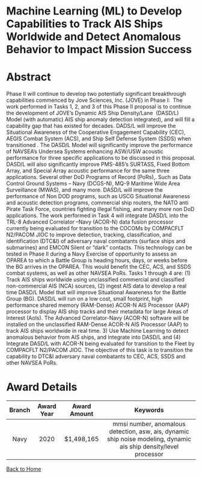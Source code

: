 
Machine Learning (ML) to Develop Capabilities to Track AIS Ships Worldwide and Detect Anomalous Behavior to Impact Mission Success
==================================================================================================================================

# Abstract


Phase II will continue to develop two potentially significant breakthrough capabilities commenced by Jove Sciences, Inc. (JOVE) in Phase I:  The work performed in Tasks 1, 2, and 3 of this Phase II proposal is to continue the development of JOVE’s Dynamic AIS Ship Density/Lane  (DASD/L) Model (with automatic) AIS ship anomaly detection integrated), and will fill a capability gap that has existed for decades. DADS/L will improve the Situational Awareness of the Cooperative Engagement Capability (CEC), AEGIS Combat System (ACS), and Ship Self Defense System (SSDS) when transitioned . The DASD/L Model will significantly improve the performance of NAVSEA’s Undersea Systems enhancing ASW/USW acoustic performance for three specific applications to be discussed in this proposal. DASD/L will also significantly improve PMS-485’s SURTASS, Fixed Bottom Array, and Special Array acoustic performance for the same three applications. Several other DoD Programs of Record (PoRs),. Such as Data Control Ground Systems – Navy (DCGS-N), MQ-9 Maritime Wide Area Surveillance (MWAS), and many more. DASD/L will improve the performance of Non DOD programs, such as USCG Situational Awareness and acoustic detection programs, commercial ship routers, the NATO anti Pirate Task Force, countries fighting illegal fishing, and many more non DoD applications. The work performed in Task 4 will integrate DASD/L into the TRL-8 Advanced Correlator –Navy (ACOR-N) data fusion processor currently being evaluated for transition to the COCOMs by COMPACFLT N2/PACOM JIOC to improve detection, tracking, classification, and identification (DTC&I) of adversary naval combatants (surface ships and submarines) and EMCON Silent or “dark” contacts. This technology can be tested in Phase II during a Navy Exercise of opportunity to assess an OPAREA to which a Battle Group is heading hours, days, or weeks before the BG arrives in the OPAREA. This would benefit the CEC, ACS, and SSDS combat systems, as well as other NAVSEA PoRs. Tasks 1 through 4 are: (1) Track AIS ships worldwide using unclassified commercial and classified non-commercial AIS (NCA) sources, (2) ingest AIS data to develop a real time DASD/L Model that will improve Situational Awareness for the Battle Group (BG). DASD/L will run on a low cost, small footprint, high performance shared memory (RAM-Dense) ACOR-N AIS Processor (AAP) processor to display AIS ship tracks and their metadata for large Areas of Interest (AoIs). The Advanced Correlator-Navy (ACOR-N) software will be installed on the unclassified RAM-Dense ACOR-N AIS Processor (AAP) to track AIS ships worldwide in real time. 3) Use Machine Learning to detect anomalous behavior from AIS ships, and integrate into DASD/L and (4) Integrate DASD/L with ACOR-N being evaluated for transition to the Fleet by COMPACFLT N2/PACOM JIOC. The objective of this task is to transition the capability to DTC&I adversary naval combatants to CEC, ACS, SSDS and other NAVSEA PoRs.  

# Award Details

|Branch|Award Year|Award Amount|Keywords|
| :---: | :---: | :---: | :---: |
|Navy|2020|$1,498,165|mmsi number, anomalous detection, asw, ais, dynamic ship noise modeling, dynamic ais ship density/level processor|
  
  


[Back to Home](https://github.com/chrischow/dod_sbir_awards/Reports/JH/#2075)